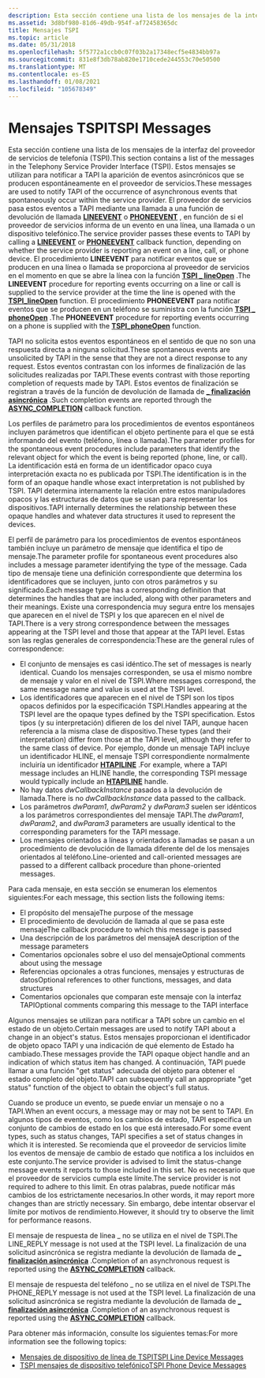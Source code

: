 ```yaml
---
description: Esta sección contiene una lista de los mensajes de la interfaz del proveedor de servicios de telefonía (TSPI).
ms.assetid: 3d8bf980-81d6-49db-954f-af72458365dc
title: Mensajes TSPI
ms.topic: article
ms.date: 05/31/2018
ms.openlocfilehash: 5f5772a1ccb0c07f03b2a17348ecf5e4834bb97a
ms.sourcegitcommit: 831e8f3db78ab820e1710cede244553c70e50500
ms.translationtype: MT
ms.contentlocale: es-ES
ms.lasthandoff: 01/08/2021
ms.locfileid: "105678349"
---
```

# <a name="tspi-messages"></a><span data-ttu-id="ad569-103">Mensajes TSPI</span><span class="sxs-lookup"><span data-stu-id="ad569-103">TSPI Messages</span></span>

<span data-ttu-id="ad569-104">Esta sección contiene una lista de los mensajes de la interfaz del proveedor de servicios de telefonía (TSPI).</span><span class="sxs-lookup"><span data-stu-id="ad569-104">This section contains a list of the messages in the Telephony Service Provider Interface (TSPI).</span></span> <span data-ttu-id="ad569-105">Estos mensajes se utilizan para notificar a TAPI la aparición de eventos asincrónicos que se producen espontáneamente en el proveedor de servicios.</span><span class="sxs-lookup"><span data-stu-id="ad569-105">These messages are used to notify TAPI of the occurrence of asynchronous events that spontaneously occur within the service provider.</span></span> <span data-ttu-id="ad569-106">El proveedor de servicios pasa estos eventos a TAPI mediante una llamada a una función de devolución de llamada [**LINEEVENT**](/windows/win32/api/tspi/nc-tspi-lineevent) o [**PHONEEVENT**](/windows/desktop/api/tspi/nc-tspi-phoneevent) , en función de si el proveedor de servicios informa de un evento en una línea, una llamada o un dispositivo telefónico.</span><span class="sxs-lookup"><span data-stu-id="ad569-106">The service provider passes these events to TAPI by calling a [**LINEEVENT**](/windows/win32/api/tspi/nc-tspi-lineevent) or [**PHONEEVENT**](/windows/desktop/api/tspi/nc-tspi-phoneevent) callback function, depending on whether the service provider is reporting an event on a line, call, or phone device.</span></span> <span data-ttu-id="ad569-107">El procedimiento **LINEEVENT** para notificar eventos que se producen en una línea o llamada se proporciona al proveedor de servicios en el momento en que se abre la línea con la función [**TSPI \_ lineOpen**](/windows/win32/api/tspi/nf-tspi-tspi_lineopen) .</span><span class="sxs-lookup"><span data-stu-id="ad569-107">The **LINEEVENT** procedure for reporting events occurring on a line or call is supplied to the service provider at the time the line is opened with the [**TSPI\_lineOpen**](/windows/win32/api/tspi/nf-tspi-tspi_lineopen) function.</span></span> <span data-ttu-id="ad569-108">El procedimiento **PHONEEVENT** para notificar eventos que se producen en un teléfono se suministra con la función [**TSPI \_ phoneOpen**](/windows/win32/api/tspi/nf-tspi-tspi_phoneopen) .</span><span class="sxs-lookup"><span data-stu-id="ad569-108">The **PHONEEVENT** procedure for reporting events occurring on a phone is supplied with the [**TSPI\_phoneOpen**](/windows/win32/api/tspi/nf-tspi-tspi_phoneopen) function.</span></span>

<span data-ttu-id="ad569-109">TAPI no solicita estos eventos espontáneos en el sentido de que no son una respuesta directa a ninguna solicitud.</span><span class="sxs-lookup"><span data-stu-id="ad569-109">These spontaneous events are unsolicited by TAPI in the sense that they are not a direct response to any request.</span></span> <span data-ttu-id="ad569-110">Estos eventos contrastan con los informes de finalización de las solicitudes realizadas por TAPI.</span><span class="sxs-lookup"><span data-stu-id="ad569-110">These events contrast with those reporting completion of requests made by TAPI.</span></span> <span data-ttu-id="ad569-111">Estos eventos de finalización se registran a través de la función de devolución de llamada de [**\_ finalización asincrónica**](/windows/win32/api/tspi/nc-tspi-async_completion) .</span><span class="sxs-lookup"><span data-stu-id="ad569-111">Such completion events are reported through the [**ASYNC\_COMPLETION**](/windows/win32/api/tspi/nc-tspi-async_completion) callback function.</span></span>

<span data-ttu-id="ad569-112">Los perfiles de parámetro para los procedimientos de eventos espontáneos incluyen parámetros que identifican el objeto pertinente para el que se está informando del evento (teléfono, línea o llamada).</span><span class="sxs-lookup"><span data-stu-id="ad569-112">The parameter profiles for the spontaneous event procedures include parameters that identify the relevant object for which the event is being reported (phone, line, or call).</span></span> <span data-ttu-id="ad569-113">La identificación está en forma de un identificador opaco cuya interpretación exacta no es publicada por TSPI.</span><span class="sxs-lookup"><span data-stu-id="ad569-113">The identification is in the form of an opaque handle whose exact interpretation is not published by TSPI.</span></span> <span data-ttu-id="ad569-114">TAPI determina internamente la relación entre estos manipuladores opacos y las estructuras de datos que se usan para representar los dispositivos.</span><span class="sxs-lookup"><span data-stu-id="ad569-114">TAPI internally determines the relationship between these opaque handles and whatever data structures it used to represent the devices.</span></span>

<span data-ttu-id="ad569-115">El perfil de parámetro para los procedimientos de eventos espontáneos también incluye un parámetro de mensaje que identifica el tipo de mensaje.</span><span class="sxs-lookup"><span data-stu-id="ad569-115">The parameter profile for spontaneous event procedures also includes a message parameter identifying the type of the message.</span></span> <span data-ttu-id="ad569-116">Cada tipo de mensaje tiene una definición correspondiente que determina los identificadores que se incluyen, junto con otros parámetros y su significado.</span><span class="sxs-lookup"><span data-stu-id="ad569-116">Each message type has a corresponding definition that determines the handles that are included, along with other parameters and their meanings.</span></span> <span data-ttu-id="ad569-117">Existe una correspondencia muy segura entre los mensajes que aparecen en el nivel de TSPI y los que aparecen en el nivel de TAPI.</span><span class="sxs-lookup"><span data-stu-id="ad569-117">There is a very strong correspondence between the messages appearing at the TSPI level and those that appear at the TAPI level.</span></span> <span data-ttu-id="ad569-118">Estas son las reglas generales de correspondencia:</span><span class="sxs-lookup"><span data-stu-id="ad569-118">These are the general rules of correspondence:</span></span>

-   <span data-ttu-id="ad569-119">El conjunto de mensajes es casi idéntico.</span><span class="sxs-lookup"><span data-stu-id="ad569-119">The set of messages is nearly identical.</span></span> <span data-ttu-id="ad569-120">Cuando los mensajes corresponden, se usa el mismo nombre de mensaje y valor en el nivel de TSPI.</span><span class="sxs-lookup"><span data-stu-id="ad569-120">Where messages correspond, the same message name and value is used at the TSPI level.</span></span>
-   <span data-ttu-id="ad569-121">Los identificadores que aparecen en el nivel de TSPI son los tipos opacos definidos por la especificación TSPI.</span><span class="sxs-lookup"><span data-stu-id="ad569-121">Handles appearing at the TSPI level are the opaque types defined by the TSPI specification.</span></span> <span data-ttu-id="ad569-122">Estos tipos (y su interpretación) difieren de los del nivel TAPI, aunque hacen referencia a la misma clase de dispositivo.</span><span class="sxs-lookup"><span data-stu-id="ad569-122">These types (and their interpretation) differ from those at the TAPI level, although they refer to the same class of device.</span></span> <span data-ttu-id="ad569-123">Por ejemplo, donde un mensaje TAPI incluye un identificador HLINE, el mensaje TSPI correspondiente normalmente incluiría un identificador [**HTAPILINE**](htapiline.md) .</span><span class="sxs-lookup"><span data-stu-id="ad569-123">For example, where a TAPI message includes an HLINE handle, the corresponding TSPI message would typically include an [**HTAPILINE**](htapiline.md) handle.</span></span>
-   <span data-ttu-id="ad569-124">No hay datos *dwCallbackInstance* pasados a la devolución de llamada.</span><span class="sxs-lookup"><span data-stu-id="ad569-124">There is no *dwCallbackInstance* data passed to the callback.</span></span>
-   <span data-ttu-id="ad569-125">Los parámetros *dwParam1*, *dwParam2* y *dwParam3* suelen ser idénticos a los parámetros correspondientes del mensaje TAPI.</span><span class="sxs-lookup"><span data-stu-id="ad569-125">The *dwParam1*, *dwParam2*, and *dwParam3* parameters are usually identical to the corresponding parameters for the TAPI message.</span></span>
-   <span data-ttu-id="ad569-126">Los mensajes orientados a líneas y orientados a llamadas se pasan a un procedimiento de devolución de llamada diferente del de los mensajes orientados al teléfono.</span><span class="sxs-lookup"><span data-stu-id="ad569-126">Line-oriented and call-oriented messages are passed to a different callback procedure than phone-oriented messages.</span></span>

<span data-ttu-id="ad569-127">Para cada mensaje, en esta sección se enumeran los elementos siguientes:</span><span class="sxs-lookup"><span data-stu-id="ad569-127">For each message, this section lists the following items:</span></span>

-   <span data-ttu-id="ad569-128">El propósito del mensaje</span><span class="sxs-lookup"><span data-stu-id="ad569-128">The purpose of the message</span></span>
-   <span data-ttu-id="ad569-129">El procedimiento de devolución de llamada al que se pasa este mensaje</span><span class="sxs-lookup"><span data-stu-id="ad569-129">The callback procedure to which this message is passed</span></span>
-   <span data-ttu-id="ad569-130">Una descripción de los parámetros del mensaje</span><span class="sxs-lookup"><span data-stu-id="ad569-130">A description of the message parameters</span></span>
-   <span data-ttu-id="ad569-131">Comentarios opcionales sobre el uso del mensaje</span><span class="sxs-lookup"><span data-stu-id="ad569-131">Optional comments about using the message</span></span>
-   <span data-ttu-id="ad569-132">Referencias opcionales a otras funciones, mensajes y estructuras de datos</span><span class="sxs-lookup"><span data-stu-id="ad569-132">Optional references to other functions, messages, and data structures</span></span>
-   <span data-ttu-id="ad569-133">Comentarios opcionales que comparan este mensaje con la interfaz TAPI</span><span class="sxs-lookup"><span data-stu-id="ad569-133">Optional comments comparing this message to the TAPI interface</span></span>

<span data-ttu-id="ad569-134">Algunos mensajes se utilizan para notificar a TAPI sobre un cambio en el estado de un objeto.</span><span class="sxs-lookup"><span data-stu-id="ad569-134">Certain messages are used to notify TAPI about a change in an object's status.</span></span> <span data-ttu-id="ad569-135">Estos mensajes proporcionan el identificador de objeto opaco TAPI y una indicación de qué elemento de Estado ha cambiado.</span><span class="sxs-lookup"><span data-stu-id="ad569-135">These messages provide the TAPI opaque object handle and an indication of which status item has changed.</span></span> <span data-ttu-id="ad569-136">A continuación, TAPI puede llamar a una función "get status" adecuada del objeto para obtener el estado completo del objeto.</span><span class="sxs-lookup"><span data-stu-id="ad569-136">TAPI can subsequently call an appropriate "get status" function of the object to obtain the object's full status.</span></span>

<span data-ttu-id="ad569-137">Cuando se produce un evento, se puede enviar un mensaje o no a TAPI.</span><span class="sxs-lookup"><span data-stu-id="ad569-137">When an event occurs, a message may or may not be sent to TAPI.</span></span> <span data-ttu-id="ad569-138">En algunos tipos de eventos, como los cambios de estado, TAPI especifica un conjunto de cambios de estado en los que está interesado.</span><span class="sxs-lookup"><span data-stu-id="ad569-138">For some event types, such as status changes, TAPI specifies a set of status changes in which it is interested.</span></span> <span data-ttu-id="ad569-139">Se recomienda que el proveedor de servicios limite los eventos de mensaje de cambio de estado que notifica a los incluidos en este conjunto.</span><span class="sxs-lookup"><span data-stu-id="ad569-139">The service provider is advised to limit the status-change message events it reports to those included in this set.</span></span> <span data-ttu-id="ad569-140">No es necesario que el proveedor de servicios cumpla este límite.</span><span class="sxs-lookup"><span data-stu-id="ad569-140">The service provider is not required to adhere to this limit.</span></span> <span data-ttu-id="ad569-141">En otras palabras, puede notificar más cambios de los estrictamente necesarios.</span><span class="sxs-lookup"><span data-stu-id="ad569-141">In other words, it may report more changes than are strictly necessary.</span></span> <span data-ttu-id="ad569-142">Sin embargo, debe intentar observar el límite por motivos de rendimiento.</span><span class="sxs-lookup"><span data-stu-id="ad569-142">However, it should try to observe the limit for performance reasons.</span></span>

<span data-ttu-id="ad569-143">El mensaje de respuesta de línea \_ no se utiliza en el nivel de TSPI.</span><span class="sxs-lookup"><span data-stu-id="ad569-143">The LINE\_REPLY message is not used at the TSPI level.</span></span> <span data-ttu-id="ad569-144">La finalización de una solicitud asincrónica se registra mediante la devolución de llamada de [**\_ finalización asincrónica**](/windows/win32/api/tspi/nc-tspi-async_completion) .</span><span class="sxs-lookup"><span data-stu-id="ad569-144">Completion of an asynchronous request is reported using the [**ASYNC\_COMPLETION**](/windows/win32/api/tspi/nc-tspi-async_completion) callback.</span></span>

<span data-ttu-id="ad569-145">El mensaje de respuesta del teléfono \_ no se utiliza en el nivel de TSPI.</span><span class="sxs-lookup"><span data-stu-id="ad569-145">The PHONE\_REPLY message is not used at the TSPI level.</span></span> <span data-ttu-id="ad569-146">La finalización de una solicitud asincrónica se registra mediante la devolución de llamada de [**\_ finalización asincrónica**](/windows/win32/api/tspi/nc-tspi-async_completion) .</span><span class="sxs-lookup"><span data-stu-id="ad569-146">Completion of an asynchronous request is reported using the [**ASYNC\_COMPLETION**](/windows/win32/api/tspi/nc-tspi-async_completion) callback.</span></span>

<span data-ttu-id="ad569-147">Para obtener más información, consulte los siguientes temas:</span><span class="sxs-lookup"><span data-stu-id="ad569-147">For more information see the following topics:</span></span>

-   [<span data-ttu-id="ad569-148">Mensajes de dispositivo de línea de TSPI</span><span class="sxs-lookup"><span data-stu-id="ad569-148">TSPI Line Device Messages</span></span>](tspi-line-device-messages.md)
-   [<span data-ttu-id="ad569-149">TSPI mensajes de dispositivo telefónico</span><span class="sxs-lookup"><span data-stu-id="ad569-149">TSPI Phone Device Messages</span></span>](tspi-phone-device-messages.md)

 

 
